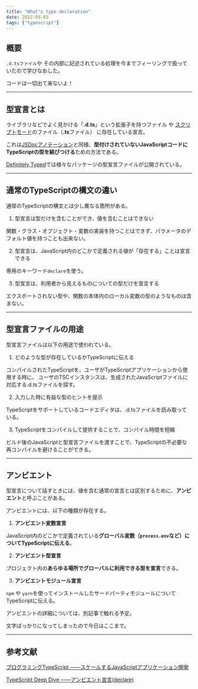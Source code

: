 ```yaml
---
title: "What's type declaration"
date: 2022-03-03
tags: ["typescript"]
---
```

## 概要
`.d.tsファイル`や その内部に記述されている処理を今までフィーリングで扱っていたので学びなおした。

コードは一切出て来ないよ！

---
## 型宣言とは
ライブラリなどでよく見かける「**.d.ts**」という拡張子を持つファイル や [スクリプトモード](https://typescriptbook.jp/reference/import-export-require#%E3%82%B9%E3%82%AF%E3%83%AA%E3%83%97%E3%83%88%E3%81%A8%E3%83%A2%E3%82%B8%E3%83%A5%E3%83%BC%E3%83%AB)のファイル（**.ts**ファイル） に存在している宣言。

これは[JSDocアノテーション](https://www.typescriptlang.org/ja/docs/handbook/jsdoc-supported-types.html)と同様、**型付けされていないJavaScriptコードにTypeScriptの型を結びつける**ための方法である。

[Definitely Typed](http://definitelytyped.org/)では様々なパッケージの型宣言ファイルが公開されている。

---
## 通常のTypeScriptの構文の違い
通常のTypeScriptの構文とは少し異なる箇所がある。

1. 型宣言は型だけを含むことができ、値を含むことはできない

関数・クラス・オブジェクト・変数の実装を持つことはできず、パラメータのデフォルト値を持つことも出来ない。

2. 型宣言は、JavaScript内のどこかで定義される値が「存在する」ことは宣言できる

専用のキーワード`declare`を使う。

3. 型宣言は、利用者から見えるものについての型だけを宣言する

エクスポートされない型や、関数の本体内のローカル変数の型のようなものは含まない。

---
## 型宣言ファイルの用途
型宣言ファイルは以下の用途で使われている。
1. どのような型が存在しているかTypeScriptに伝える

コンパイルされたTypeScriptを、ユーザがTypeScriptアプリケーションから使用する時に、
ユーザのTSCインスタンスは、生成されたJavaScriptファイルに対応する.d.tsファイルを探す。

2. 入力した時に有益な型のヒントを提示

TypeScriptをサポートしているコードエディタは、.d.tsファイルを読み取っている。

3. TypeScriptをコンパイルして提供することで、コンパイル時間を短縮

ビルド後のJavaScriptと型宣言ファイルを渡すことで、TypeScriptの不必要な再コンパイルを避けることができる。

---
## アンビエント
型宣言について話すときには、値を含む通常の宣言とは区別するために、**アンビエント**と呼ぶことがある。

アンビエントには、以下の種類が存在する。

1. **アンビエント変数宣言**

JavaScript内のどこかで定義されている**グローバル変数（`process.env`など）についてTypeScriptに伝える**。

2. **アンビエント型宣言**

プロジェクト内の**あらゆる場所でグローバルに利用できる型を宣言**できる。

3. **アンビエントモジュール宣言**

`npm` や `yarn`を使ってインストールしたサードパーティモジュールについてTypeScriptに伝える。

アンビエントの詳細については、別記事で触れる予定。

文字ばっかりになってしまったので今日はここまで。

---
## 参考文献
[プログラミングTypeScript ――スケールするJavaScriptアプリケーション開発](https://www.oreilly.co.jp/books/9784873119045/)

[TypeScript Deep Dive ――アンビエント宣言(declare)](https://typescript-jp.gitbook.io/deep-dive/type-system/intro)